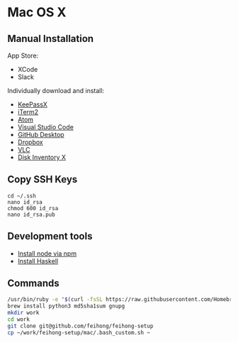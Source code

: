 # Mac OS X

## Manual Installation

App Store:

- XCode
- Slack

Individually download and install: 

- [KeePassX](https://www.keepassx.org/downloads)
- [iTerm2](https://www.iterm2.com/downloads.html)
- [Atom](https://atom.io/download/mac)
- [Visual Studio Code](https://code.visualstudio.com/download)
- [GitHub Desktop](https://desktop.github.com/)
- [Dropbox](https://www.dropbox.com/downloading?os=mac)
- [VLC](https://www.videolan.org/vlc/download-macosx.html)
- [Disk Inventory X](http://www.derlien.com/downloads/index.html)

## Copy SSH Keys


```
cd ~/.ssh
nano id_rsa
chmod 600 id_rsa
nano id_rsa.pub
```

## Development tools

- [Install node via npm](https://github.com/feihong/node-quickstart#mac--linux)
- [Install Haskell](https://github.com/feihong/haskell-quickstart#installation)

## Commands

```bash
/usr/bin/ruby -e "$(curl -fsSL https://raw.githubusercontent.com/Homebrew/install/master/install)"
brew install python3 md5sha1sum gnupg
mkdir work
cd work
git clone git@github.com/feihong/feihong-setup
cp ~/work/feihong-setup/mac/.bash_custom.sh ~
```
